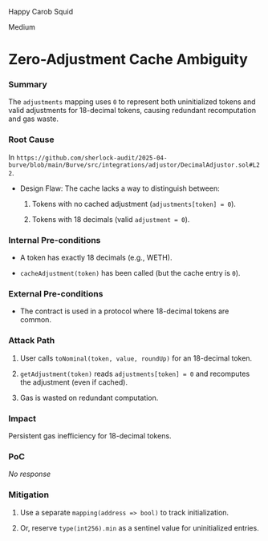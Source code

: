 Happy Carob Squid

Medium

# Zero-Adjustment Cache Ambiguity

### Summary

The `adjustments` mapping uses `0` to represent both uninitialized tokens and valid adjustments for 18-decimal tokens, causing redundant recomputation and gas waste.

### Root Cause

In `https://github.com/sherlock-audit/2025-04-burve/blob/main/Burve/src/integrations/adjustor/DecimalAdjustor.sol#L22`.  
- Design Flaw: The cache lacks a way to distinguish between:

   1. Tokens with no cached adjustment (`adjustments[token] = 0`).

   2. Tokens with 18 decimals (valid `adjustment = 0`).

### Internal Pre-conditions

- A token has exactly 18 decimals (e.g., WETH).

- `cacheAdjustment(token)` has been called (but the cache entry is `0`).

### External Pre-conditions

- The contract is used in a protocol where 18-decimal tokens are common.

### Attack Path

1. User calls `toNominal(token, value, roundUp)` for an 18-decimal token.

2. `getAdjustment(token)` reads `adjustments[token] = 0` and recomputes the adjustment (even if cached).

3. Gas is wasted on redundant computation.

### Impact

 Persistent gas inefficiency for 18-decimal tokens.

### PoC

_No response_

### Mitigation

1. Use a separate `mapping(address => bool)` to track initialization.

2. Or, reserve `type(int256).min` as a sentinel value for uninitialized entries.

